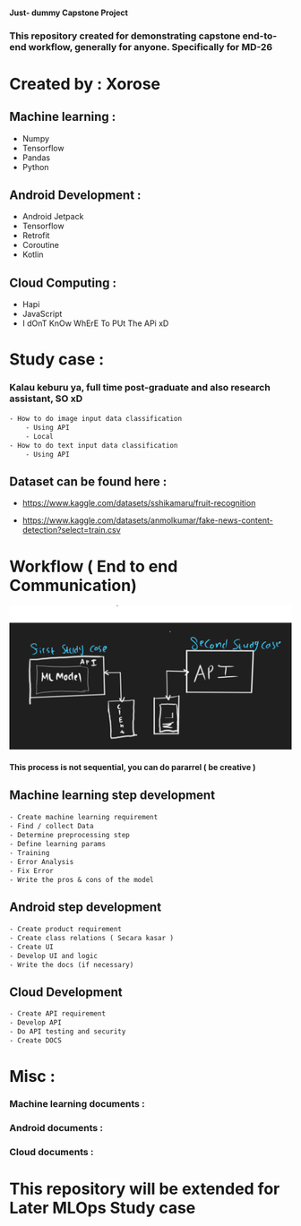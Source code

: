 #### Just- dummy Capstone Project
### This repository created for demonstrating capstone end-to-end workflow, generally for anyone. Specifically for MD-26 

# Created by : Xorose

## Machine learning  : 
- Numpy
- Tensorflow
- Pandas
- Python 

## Android Development :
- Android Jetpack
- Tensorflow
- Retrofit
- Coroutine
- Kotlin

## Cloud Computing :
- Hapi
- JavaScript 
- I dOnT KnOw WhErE To PUt The APi xD


# Study case :
### Kalau keburu ya, full time post-graduate and also research assistant, SO xD
    - How to do image input data classification 
        - Using API
        - Local
    - How to do text input data classification 
        - Using API

## Dataset can be found here : 
- https://www.kaggle.com/datasets/sshikamaru/fruit-recognition 

-  https://www.kaggle.com/datasets/anmolkumar/fake-news-content-detection?select=train.csv


# Workflow ( End to end Communication)

![caseImage](imgs/case.png)
#### This process is not sequential, you can do pararrel ( be creative )
## Machine learning step development
    - Create machine learning requirement
    - Find / collect Data 
    - Determine preprocessing step
    - Define learning params
    - Training
    - Error Analysis
    - Fix Error
    - Write the pros & cons of the model

## Android step development
    - Create product requirement
    - Create class relations ( Secara kasar )
    - Create UI
    - Develop UI and logic
    - Write the docs (if necessary)

## Cloud Development
    - Create API requirement
    - Develop API
    - Do API testing and security
    - Create DOCS

# Misc : 
### Machine learning documents : 
### Android documents : 
### Cloud documents : 







# This repository will be extended for Later MLOps Study case 